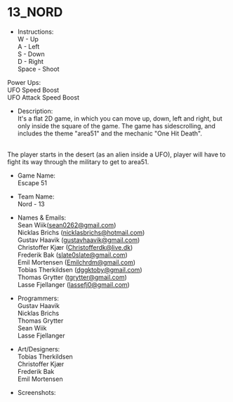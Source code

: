 # 13_NORD

* Instructions: <br>
W - Up <br>
A - Left <br>
S - Down <br>
D - Right <br>
Space - Shoot <br>

Power Ups: <br>
UFO Speed Boost <br>
UFO Attack Speed Boost

* Description: <br>
It's a flat 2D game, in which you can move up, down, left and right, but only inside the square of the game. The game has sidescrolling, and includes the theme "area51" and the mechanic "One Hit Death". <br>
<br>
The player starts in the desert (as an alien inside a UFO), player will have to fight its way through the military to get to area51.

* Game Name: <br>
Escape 51

* Team Name: <br>
Nord - 13

* Names & Emails: <br>
Sean Wiik(sean0262@gmail.com) <br>
Nicklas Brichs (nicklasbrichs@hotmail.com) <br>
Gustav Haavik (gustavhaavik@gmail.com) <br>
Christoffer Kjær (Christofferdk@live.dk) <br>
Frederik Bak (slate0slate@gmail.com) <br>
Emil Mortensen (Emilchrdm@gmail.com) <br>
Tobias Therkildsen (dggktoby@gmail.com) <br>
Thomas Grytter (tgrytter@gmail.com) <br>
Lasse Fjellanger (lassefj0@gmail.com)

* Programmers: <br>
Gustav Haavik <br>
Nicklas Brichs <br>
Thomas Grytter <br>
Sean Wiik <br>
Lasse Fjellanger

* Art/Designers: <br>
Tobias Therkildsen <br>
Christoffer Kjær <br>
Frederik Bak <br>
Emil Mortensen


* Screenshots:
